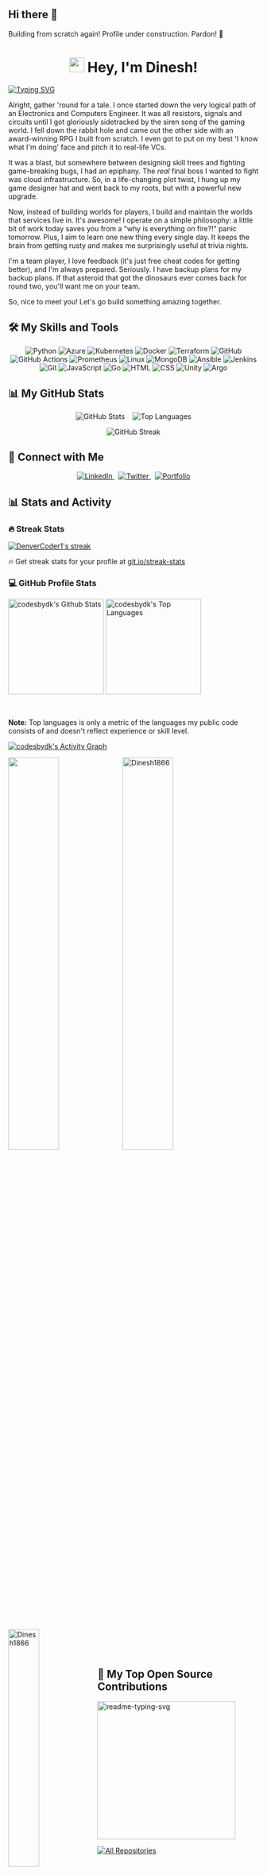 ## Hi there 👋

<!--
**codesbydk/codesbydk** is a ✨ _special_ ✨ repository because its `README.md` (this file) appears on your GitHub profile.

Here are some ideas to get you started:

- 🔭 I’m currently working on ...
- 🌱 I’m currently learning ...
- 👯 I’m looking to collaborate on ...
- 🤔 I’m looking for help with ...
- 💬 Ask me about ...
- 📫 How to reach me: ...
- 😄 Pronouns: ...
- ⚡ Fun fact: ...
-->

Building from scratch again! Profile under construction. Pardon! 🙂


<h1 align="center">
<img src="https://raw.githubusercontent.com/MartinHeinz/MartinHeinz/master/wave.gif" width="30px">
Hey, I'm Dinesh!
</h1>

<!-- Typing SVG by DenverCoder1 - https://readme-typing-svg.demolab.com/demo/ -->
<a href="https://git.io/typing-svg"><img src="https://readme-typing-svg.demolab.com?font=Fira+Code&weight=600&pause=1000&center=true&width=600&height=60&lines=DevOps+Engineer+with+2%2B+Yrs+Exp;Budding+MLOPS+Enthusiast;avid+Learner+and+Content+Creator" alt="Typing SVG" /></a>

Alright, gather 'round for a tale. I once started down the very logical path of an Electronics and Computers Engineer. It was all resistors, signals and circuits until I got gloriously sidetracked by the siren song of the gaming world. I fell down the rabbit hole and came out the other side with an award-winning RPG I built from scratch. I even got to put on my best 'I know what I'm doing' face and pitch it to real-life VCs.

It was a blast, but somewhere between designing skill trees and fighting game-breaking bugs, I had an epiphany. The *real* final boss I wanted to fight was cloud infrastructure. So, in a life-changing plot twist, I hung up my game designer hat and went back to my roots, but with a powerful new upgrade.

Now, instead of building worlds for players, I build and maintain the worlds that services live in. It's awesome! I operate on a simple philosophy: a little bit of work today saves you from a "why is everything on fire?!" panic tomorrow. Plus, I aim to learn one new thing every single day. It keeps the brain from getting rusty and makes me surprisingly useful at trivia nights.

I'm a team player, I love feedback (it's just free cheat codes for getting better), and I'm always prepared. Seriously. I have backup plans for my backup plans. If that asteroid that got the dinosaurs ever comes back for round two, you'll want me on your team.

So, nice to meet you! Let's go build something amazing together.


## 🛠️ My Skills and Tools
<!-- You can find more icons at https://skillicons.dev -->
<p align="center">

<img src="https://skillicons.dev/icons?i=python" alt="Python" />
<img src="https://skillicons.dev/icons?i=azure" alt="Azure" />
<img src="https://skillicons.dev/icons?i=kubernetes" alt="Kubernetes" />
<img src="https://skillicons.dev/icons?i=docker" alt="Docker" />
<img src="https://skillicons.dev/icons?i=terraform" alt="Terraform" />
<img src="https://skillicons.dev/icons?i=github" alt="GitHub" />
<img src="https://skillicons.dev/icons?i=githubactions" alt="GitHub Actions" />
<img src="https://skillicons.dev/icons?i=prometheus" alt="Prometheus" />
<img src="https://skillicons.dev/icons?i=linux" alt="Linux" />
<img src="https://skillicons.dev/icons?i=mongodb" alt="MongoDB" />
<img src="https://skillicons.dev/icons?i=ansible" alt="Ansible" />
<img src="https://skillicons.dev/icons?i=jenkins" alt="Jenkins" />
<img src="https://skillicons.dev/icons?i=git" alt="Git" />
<img src="https://skillicons.dev/icons?i=js" alt="JavaScript" />
<img src="https://skillicons.dev/icons?i=go" alt="Go" />
<img src="https://skillicons.dev/icons?i=html" alt="HTML" />
<img src="https://skillicons.dev/icons?i=css" alt="CSS" />
<img src="https://skillicons.dev/icons?i=unity" alt="Unity" />
<img src="https://skillicons.dev/icons?i=argo" alt="Argo" />
</p>


<summary><h2>📊 My GitHub Stats </h2></summary>
<!--
Replace YOUR-USERNAME with your GitHub username.
-->

<p align="center">
<img src="https://github-readme-stats.vercel.app/api?username=codesbydk&show_icons=true&theme=radical" alt="GitHub Stats" />
&nbsp;&nbsp;
<img src="https://github-readme-stats.vercel.app/api/top-langs/?username=codesbydk&layout=compact&theme=radical" alt="Top Languages" />
</p>
<p align="center">
<img src="https://github-readme-streak-stats.herokuapp.com/?user=codesbydk&theme=radical" alt="GitHub Streak" />
</p>







## 🤝 Connect with Me
<!-- Replace the '#' with your actual social media links -->

<p align="center">
<a href="#">
<img src="https://img.shields.io/badge/LinkedIn-0077B5?style=for-the-badge&logo=linkedin&logoColor=white" alt="LinkedIn">
</a>
&nbsp;
<a href="#">
<img src="https://img.shields.io/badge/Twitter-1DA1F2?style=for-the-badge&logo=twitter&logoColor=white" alt="Twitter">
</a>
&nbsp;
<a href="#">
<img src="https://img.shields.io/badge/Portfolio-255E63?style=for-the-badge&logo=ko-fi&logoColor=white" alt="Portfolio">
</a>
</p>










  <summary><h2>📊 Stats and Activity</h2></summary>

  <h3>🔥 Streak Stats</h3>

  <!-- GitHub Readme Streak Stats - https://github.com/DenverCoder1/github-readme-streak-stats -->
  <p>
    <a href="https://github.com/DenverCoder1/github-readme-streak-stats">
      <!-- Use https://streak-stats.demolab.com or self-host with your own Vercel app - visit https://git.io/streak-stats for instructions -->
      <img title="🔥 Get streak stats for your profile at git.io/streak-stats" alt="DenverCoder1's streak" src="https://github-readme-streak-stats-eight.vercel.app/?user=DenverCoder1&theme=monokai-metallian&hide_border=true&short_numbers=true"/>
    </a>
    <p>🔥 Get streak stats for your profile at <a href="https://git.io/streak-stats">git.io/streak-stats</a></p>
  </p>

  <h3>💻 GitHub Profile Stats</h3>

  <!-- https://github.com/anuraghazra/github-readme-stats -->
  <a href="https://github.com/anuraghazra/github-readme-stats"><img alt="codesbydk's Github Stats" src="https://codesbydk-github-readme-stats.vercel.app/api/?username=codesbydk&show_icons=true&include_all_commits=true&count_private=true&theme=react&hide_border=true&bg_color=1F222E&title_color=F85D7F&icon_color=F8D866" height="192px"/></a>
  <a href="https://github.com/anuraghazra/github-readme-stats"><img alt="codesbydk's Top Languages" src="https://codesbydk-github-readme-stats.vercel.app/api/top-langs/?username=codesbydk&langs_count=8&layout=compact&theme=react&hide_border=true&bg_color=1F222E&title_color=F85D7F&icon_color=F8D866&hide=Jupyter%20Notebook,Roff" height="192px"/></a>






  <br/>

  <b>Note:</b> Top languages is only a metric of the languages my public code consists of and doesn't reflect experience or skill level.
  
  <!-- https://github.com/ashutosh00710/github-readme-activity-graph -->

  <a href="https://github.com/ashutosh00710/github-readme-activity-graph"><img alt="codesbydk's Activity Graph" src="https://github-readme-activity-graph.vercel.app/graph/?username=codesbydk&bg_color=1F222E&color=F8D866&line=F85D7F&point=FFFFFF&hide_border=true" /></a>





<img align="left" width="45%" src='https://github-readme-stats.vercel.app/api?username=Dinesh1866&show_icons=true&theme=radical&count_private=true'/>
<img align="center" width="45%" src="https://github-readme-streak-stats.herokuapp.com?user=Dinesh1866&count_private=true&theme=radical" alt="Dinesh1866"/>
<img align="left" width="35%" src="https://github-readme-stats.vercel.app/api/top-langs/?username=Dinesh1866&count_private=true&theme=radical&layout=compact" alt="Dinesh1866" />


<br><br/>


## 📘 My Top Open Source Contributions
  <!-- Repo info cards - https://github.com/anuraghazra/github-readme-stats -->
  <!-- Small repo cards (fork) - https://github.com/DenverCoder1/github-readme-stats -->
  <p align="left">
    <a href="https://github.com/DenverCoder1/readme-typing-svg"><img width="278" src="https://denvercoder1-github-readme-stats.vercel.app/api/pin/?username=DenverCoder1&repo=readme-typing-svg&theme=react&bg_color=1F222E&title_color=F85D7F&hide_border=true&icon_color=F8D866&show_icons=false" alt="readme-typing-svg"></a>
  </p>
  <a href="https://github.com/DenverCoder1?tab=repositories&sort=stargazers"><img alt="All Repositories" title="All Repositories" src="https://custom-icon-badges.demolab.com/badge/-Click%20Here%20For%20All%20My%20Repos-1F222E?style=for-the-badge&logoColor=white&logo=repo"/></a>
